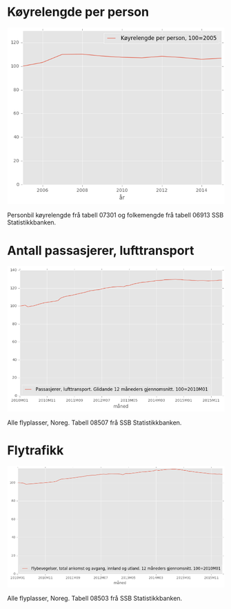 # Køyrelengde per person

![text](https://github.com/ivarref/koyrelengde-per-person/raw/master/koyrelengde_per_person.png)

Personbil køyrelengde frå tabell 07301 og folkemengde frå tabell 06913 SSB Statistikkbanken.

# Antall passasjerer, lufttransport
![text](https://github.com/ivarref/koyrelengde-per-person/raw/master/passasjerer_lufttransport.png)

Alle flyplasser, Noreg. Tabell 08507 frå SSB Statistikkbanken.

# Flytrafikk
![text](https://github.com/ivarref/koyrelengde-per-person/raw/master/flytrafikk.png)

Alle flyplasser, Noreg. Tabell 08503 frå SSB Statistikkbanken.